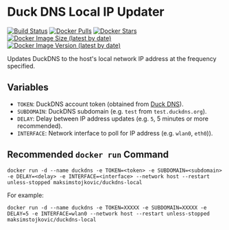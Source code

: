 # Duck DNS Local IP Updater

[![Build Status](https://github.com/maksimstojkovic/docker-duckdns-local/actions/workflows/docker-build.yml/badge.svg)](https://github.com/maksimstojkovic/docker-duckdns-local)
[![Docker Pulls](https://img.shields.io/docker/pulls/maksimstojkovic/duckdns-local)](https://hub.docker.com/repository/docker/maksimstojkovic/duckdns-local)
[![Docker Stars](https://img.shields.io/docker/stars/maksimstojkovic/duckdns-local)](https://hub.docker.com/repository/docker/maksimstojkovic/duckdns-local)
[![Docker Image Size (latest by date)](https://img.shields.io/docker/image-size/maksimstojkovic/duckdns-local)](https://hub.docker.com/repository/docker/maksimstojkovic/duckdns-local)
[![Docker Image Version (latest by date)](https://img.shields.io/docker/v/maksimstojkovic/duckdns-local)](https://hub.docker.com/repository/docker/maksimstojkovic/duckdns-local)

Updates DuckDNS to the host's local network IP address at the frequency specified.

## Variables

* `TOKEN`: DuckDNS account token (obtained from [Duck DNS](https://www.duckdns.org)).
* `SUBDOMAIN`: DuckDNS subdomain (e.g. `test` from `test.duckdns.org`).
* `DELAY`: Delay between IP address updates (e.g. `5`, 5 minutes or more recommended).
* `INTERFACE`: Network interface to poll for IP address (e.g. `wlan0`, `eth0`)).

## Recommended `docker run` Command

```
docker run -d --name duckdns -e TOKEN=<token> -e SUBDOMAIN=<subdomain> -e DELAY=<delay> -e INTERFACE=<interface> --network host --restart unless-stopped maksimstojkovic/duckdns-local
```

For example:

```
docker run -d --name duckdns -e TOKEN=XXXXX -e SUBDOMAIN=XXXXX -e DELAY=5 -e INTERFACE=wlan0 --network host --restart unless-stopped maksimstojkovic/duckdns-local
```

